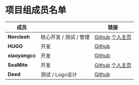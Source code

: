 # 项目组成员名单

|成员||链接|
|---|---|---|
|**Norcleeh**|核心开发 / 测试 / 管理|[Github](https://github.com/NriotHrreion) [个人主页](https://nocp.space)|
|**HUGO**|开发|[Github](https://github.com/HUGO123-yg)|
|**xiaoyangcc**|开发|[Github](https://github.com/xiaoyangcc159)|
|**SeaMite**|开发|[Github](https://github.com/SeaMite43981045) [个人主页](https://smite.work)|
|**Deed**|测试 / Logo设计|[Github](https://github.com/henlowornd)|
